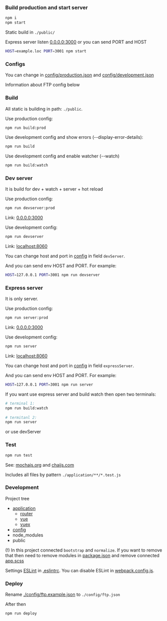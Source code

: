 ### Build production and start server

``` bash
npm i
npm start
```

Static build in `./public/`

Express server listen [0.0.0.0:3000](http://0.0.0.0:3000/) 
or you can send PORT and HOST

```bash
HOST=example.loc PORT=3001 npm start
```

### Configs

You can change in [config/production.json](./config/production.json) and  [config/development.json](./config/development.json)

Information about FTP config below

### Build
All static is building in path: `./public`.

Use production config:

```bash
npm run build:prod
```

Use development config and show errors (--display-error-details):

``` bash
npm run build
```

Use development config and enable watcher (--watch)

``` bash
npm run build:watch
```

### Dev server

It is build for dev + watch + server + hot reload

Use production config:

``` bash
npm run devserver:prod
```
Link: [0.0.0.0:3000](http://0.0.0.0:3000/)

Use development config:

``` bash
npm run devserver
```

Link: [localhost:8060](http://localhost:8060/)

You can change host and port in [config](./config/) in field `devServer`.

And you can send env HOST and PORT. For example:

```bash
HOST=127.0.0.1 PORT=3001 npm run devserver
```

### Express server

It is only server.

Use production config:

``` bash
npm run server:prod
```

Link: [0.0.0.0:3000](http://0.0.0.0:3000/)

Use development config:

``` bash
npm run server
```


Link: [localhost:8060](http://localhost:8060/)

You can change host and port in [config](./config/) in field `expressServer`.

And you can send env HOST and PORT. For example:

```bash
HOST=127.0.0.1 PORT=3001 npm run server
```

If you want use express server and build watch then open two terminals:
```bash
# terminal 1:
npm run build:watch
 
# termitanl 2:
npm run server
```
or use devServer

### Test

``` bash
npm run test
```

See: 
[mochajs.org](https://mochajs.org/)
and
[chaijs.com](http://chaijs.com/)

Includes all files by pattern `./application/**/*.test.js`

### Development

Project tree

 * [application](./application)
   * [router](./application/router)
   * [vue](./application/vue)
   * [vuex](./application/vuex)
 * [config](./config)
 * node_modules
 * public

(!) In this project connected `bootstrap` and `normalize`. 
If you want to remove that then need to remove modules
 in [package.json](./package.json) and remove connected [app.scss](./application/vue/app.scss)
 
Settings [ESLint](https://eslint.org/) in [.eslintrc](./.eslintrc). 
You can disable ESLint in [webpack.config.js](./webpack.config.js).   


### Deploy
Rename [./config/ftp.example.json](./config/ftp.example.json) to `./config/ftp.json` 

After then
``` bash
npm run deploy
```

